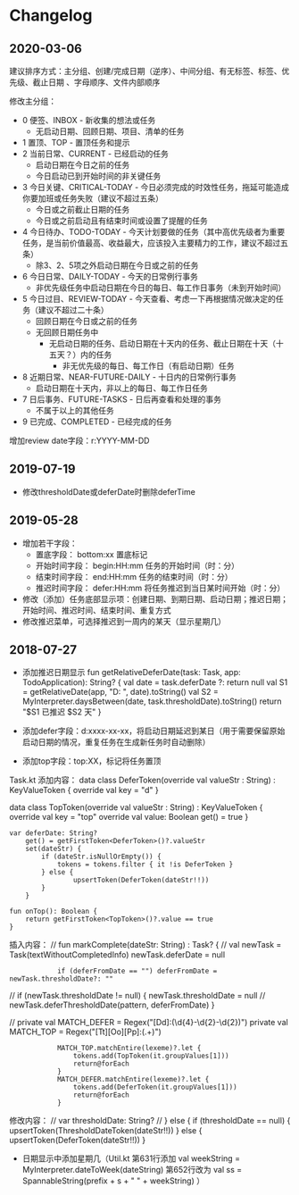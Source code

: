Changelog
=========

2020-03-06
-------
建议排序方式：主分组、创建/完成日期（逆序）、中间分组、有无标签、标签、优先级、截止日期 、字母顺序、文件内部顺序

修改主分组：
- 0 便签、INBOX - 新收集的想法或任务
    - 无启动日期、回顾日期、项目、清单的任务
- 1 置顶、TOP - 置顶任务和提示
- 2 当前日常、CURRENT - 已经启动的任务
    -  启动日期在今日之前的任务
    -  今日启动已到开始时间的非关键任务
- 3 今日关键、CRITICAL-TODAY - 今日必须完成的时效性任务，拖延可能造成你要加班或任务失败（建议不超过五条）
    - 今日或之前截止日期的任务
    - 今日或之前启动且有结束时间或设置了提醒的任务
- 4 今日待办、TODO-TODAY - 今天计划要做的任务（其中高优先级者为重要任务，是当前价值最高、收益最大，应该投入主要精力的工作，建议不超过五条）
    - 除3、2、5项之外启动日期在今日或之前的任务
- 6 今日日常、DAILY-TODAY - 今天的日常例行事务
    - 非优先级任务中启动日期在今日的每日、每工作日事务（未到开始时间）
- 5 今日过目、REVIEW-TODAY - 今天查看、考虑一下再根据情况做决定的任务（建议不超过二十条）
    - 回顾日期在今日或之前的任务
    - 无回顾日期任务中
        - 无启动日期的任务、启动日期在十天内的任务、截止日期在十天（十五天？）内的任务
            - 非无优先级的每日、每工作日（有启动日期）任务 
- 8 近期日常、NEAR-FUTURE-DAILY - 十日内的日常例行事务
    - 启动日期在十天内，非以上的每日、每工作日任务
- 7 日后事务、FUTURE-TASKS - 日后再查看和处理的事务
    - 不属于以上的其他任务
- 9 已完成、COMPLETED - 已经完成的任务

增加review date字段：r:YYYY-MM-DD

2019-07-19
-------
- 修改thresholdDate或deferDate时删除deferTime

2019-05-28
-------
- 增加若干字段：
    - 置底字段： bottom:xx              置底标记
    - 开始时间字段： begin:HH:mm        任务的开始时间（时：分）
    - 结束时间字段： end:HH:mm          任务的结束时间（时：分）
    - 推迟时间字段： defer:HH:mm         将任务推迟到当日某时间开始（时：分）
-   修改（添加）任务底部显示项：创建日期、到期日期、启动日期；推迟日期；开始时间、推迟时间、结束时间、重复方式
-   修改推迟菜单，可选择推迟到一周内的某天（显示星期几）

2018-07-27
-------
- 添加推迟日期显示
fun getRelativeDeferDate(task: Task, app: TodoApplication): String? {
    val date = task.deferDate ?: return null
    val S1 = getRelativeDate(app, "D: ", date).toString()
    val S2 = MyInterpreter.daysBetween(date, task.thresholdDate).toString()
    return "$S1 已推迟 $S2 天"
}

- 添加defer字段：d:xxxx-xx-xx，将启动日期延迟到某日（用于需要保留原始启动日期的情况，重复任务在生成新任务时自动删除）
- 添加top字段：top:XX，标记将任务置顶

Task.kt 添加内容：
data class DeferToken(override val valueStr : String) : KeyValueToken {
    override val key = "d"
}

data class TopToken(override val valueStr : String) : KeyValueToken {
    override val key = "top"
    override val value: Boolean
        get() = true
}

    var deferDate: String?
        get() = getFirstToken<DeferToken>()?.valueStr
        set(dateStr) {
            if (dateStr.isNullOrEmpty()) {
                tokens = tokens.filter { it !is DeferToken }
            } else {
                    upsertToken(DeferToken(dateStr!!))
            }
        }

    fun onTop(): Boolean {
        return getFirstToken<TopToken>()?.value == true
    }

插入内容：
//    fun markComplete(dateStr: String) : Task? {
//                val newTask = Task(textWithoutCompletedInfo)
                newTask.deferDate = null

                if (deferFromDate == "") deferFromDate = newTask.thresholdDate?: ""
//              if (newTask.thresholdDate != null) {
                    newTask.thresholdDate = null
//                  newTask.deferThresholdDate(pattern, deferFromDate)
                }
 
//
        private val MATCH_DEFER = Regex("[Dd]:(\\d{4}-\\d{2}-\\d{2})")
        private val MATCH_TOP = Regex("[Tt][Oo][Pp]:(.+)")
        
                MATCH_TOP.matchEntire(lexeme)?.let {
                    tokens.add(TopToken(it.groupValues[1]))
                    return@forEach
                }
                MATCH_DEFER.matchEntire(lexeme)?.let {
                    tokens.add(DeferToken(it.groupValues[1]))
                    return@forEach
                }
                
修改内容：
//    var thresholdDate: String?
//            } else {
                if (thresholdDate == null) {
                    upsertToken(ThresholdDateToken(dateStr!!))
                } else {
                    upsertToken(DeferToken(dateStr!!))
                }

- 日期显示中添加星期几（Util.kt 第631行添加     val weekString = MyInterpreter.dateToWeek(dateString)
                               第652行改为    val ss = SpannableString(prefix + s + " " + weekString)
                               ）
